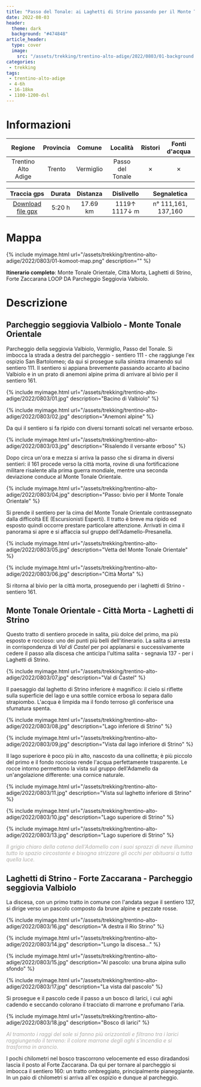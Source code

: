 ```yaml
---
title: "Passo del Tonale: ai Laghetti di Strino passando per il Monte Tonale Orientale"
date: 2022-08-03
header:
  theme: dark
  background: "#474848"
article_header:
  type: cover
  image:
    src: "/assets/trekking/trentino-alto-adige/2022/0803/01-background.jpg"
categories:
 - trekking
tags:
 - trentino-alto-adige
 - 4-6h
 - 16-18km
 - 1100-1200-dsl
---
```


# Informazioni

|       Regione       | Provincia |   Comune     |     Località     | Ristori | Fonti d'acqua |
|:-------------------:|:---------:|:------------:|:----------------:|:-------:|:-------------:|
| Trentino Alto Adige |   Trento  | Vermiglio    | Passo del Tonale |    ✗   |     ✗   |

|     Traccia gps     |  Durata |  Distanza | Dislivello  | Segnaletica |
|:-------------------:| :------:| :--------:|:----------: | :---------: |
| [Download file gpx](/assets/trekking/trentino-alto-adige/2022/0803/traccia-gps.gpx) |  5:20 h |  17.69 km | 1119↑ 1117↓ m | n° 111,161, 137,160 |

# Mappa

{% include myimage.html url="/assets/trekking/trentino-alto-adige/2022/0803/01-komoot-map.png" description="" %}

**Itinerario completo**: Monte Tonale Orientale, Città Morta, Laghetti di Strino, Forte Zaccarana LOOP DA Parcheggio Seggiovia Valbiolo.

# Descrizione

## Parcheggio seggiovia Valbiolo - Monte Tonale Orientale

Parcheggio della seggiovia Valbiolo, Vermiglio, Passo del Tonale.
Si imbocca la strada a destra del parcheggio - sentiero 111 - che raggiunge l'ex ospizio San Bartolomeo; da qui si prosegue sulla sinistra rimanendo sul sentiero 111.
Il sentiero si appiana brevemente passando accanto al bacino Valbiolo e in un prato di anemoni alpine prima di arrivare al bivio per il sentiero 161. 

{% include myimage.html url="/assets/trekking/trentino-alto-adige/2022/0803/01.jpg" description="Bacino di Valbiolo" %}

{% include myimage.html url="/assets/trekking/trentino-alto-adige/2022/0803/02.jpg" description="Anemoni alpine" %}

Da qui il sentiero si fa ripido con diversi tornanti solcati nel versante erboso. 

{% include myimage.html url="/assets/trekking/trentino-alto-adige/2022/0803/03.jpg" description="Risalendo il versante erboso" %}

Dopo circa un'ora e mezza si arriva la passo che si dirama in diversi sentieri: il 161 procede verso la città morta, rovine di una fortificazione militare risalente alla prima guerra mondiale, mentre una seconda deviazione conduce al Monte Tonale Orientale.

{% include myimage.html url="/assets/trekking/trentino-alto-adige/2022/0803/04.jpg" description="Passo: bivio per il Monte Tonale Orientale" %}

Si prende il sentiero per la cima del Monte Tonale Orientale contrassegnato dalla difficoltà EE (Escursionisti Esperti). Il tratto è breve ma ripido ed esposto quindi occorre prestare particolare attenzione. Arrivati in cima il panorama si apre e si affaccia sul gruppo dell'Adamello-Presanella. 

{% include myimage.html url="/assets/trekking/trentino-alto-adige/2022/0803/05.jpg" description="Vetta del Monte Tonale Orientale" %}

{% include myimage.html url="/assets/trekking/trentino-alto-adige/2022/0803/06.jpg" description="Città Morta" %}

Si ritorna al bivio per la città morta, proseguendo per i laghetti di Strino - sentiero 161.

## Monte Tonale Orientale - Città Morta - Laghetti di Strino

Questo tratto di sentiero procede in salita, più dolce del primo, ma più esposto e roccioso: uno dei punti più belli dell'itinerario. La salita si arresta in corrispondenza di *Val di Castel* per poi appianarsi e successivamente cedere il passo alla discesa che anticipa l'ultima salita - segnavia 137 - per i Laghetti di Strino.

{% include myimage.html url="/assets/trekking/trentino-alto-adige/2022/0803/07.jpg" description="Val di Castel" %}

Il paesaggio dal laghetto di Strino inferiore è magnifico: il cielo si riflette sulla superficie del lago e una sottile cornice erbosa lo separa dallo strapiombo.
L'acqua è limpida ma il fondo terroso gli conferisce una sfumatura spenta.

{% include myimage.html url="/assets/trekking/trentino-alto-adige/2022/0803/08.jpg" description="Lago inferiore di Strino" %}

{% include myimage.html url="/assets/trekking/trentino-alto-adige/2022/0803/09.jpg" description="Vista dal lago inferiore di Strino" %}

Il lago superiore è poco più in alto, nascosto da una collinetta; è più piccolo del primo e il fondo roccioso rende l'acqua perfettamente trasparente. Le rocce intorno permettono la vista sul gruppo dell'Adamello da un'angolazione differente: una cornice naturale.

{% include myimage.html url="/assets/trekking/trentino-alto-adige/2022/0803/11.jpg" description="Vista sul laghetto inferiore di Strino" %}

{% include myimage.html url="/assets/trekking/trentino-alto-adige/2022/0803/10.jpg" description="Lago superiore di Strino" %}

{% include myimage.html url="/assets/trekking/trentino-alto-adige/2022/0803/13.jpg" description="Lago superiore di Strino" %}

<div >
<font color="afada9">
<em>
  Il grigio chiaro della catena dell'Adamello con i suoi sprazzi di neve illumina tutto lo spazio circostante e bisogna strizzare gli occhi per abituarsi a tutta quella luce.
</em>
</font>
</div>

## Laghetti di Strino - Forte Zaccarana - Parcheggio seggiovia Valbiolo

La discesa, con un primo tratto in comune con l'andata segue il sentiero 137, si dirige verso un pascolo composto da brune alpine e pezzate rosse.

{% include myimage.html url="/assets/trekking/trentino-alto-adige/2022/0803/16.jpg" description="A destra il Rio Strino" %}

{% include myimage.html url="/assets/trekking/trentino-alto-adige/2022/0803/14.jpg" description="Lungo la discesa..." %}

{% include myimage.html url="/assets/trekking/trentino-alto-adige/2022/0803/15.jpg" description="Al pascolo: una bruna alpina sullo sfondo" %}

{% include myimage.html url="/assets/trekking/trentino-alto-adige/2022/0803/17.jpg" description="La vista dal pascolo" %}

<!-- <div >
!-- <font color="afada9">
!-- <em>
!--   Il suono dei campanacci è una perfetta armonia con gli altri suoni della natura, anche se di naturale non ha niente.
!-- </em>
!-- </font>
!-- </div> -->

Si prosegue e il pascolo cede il passo a un bosco di larici, i cui aghi cadendo e seccando colorano il tracciato di marrone e profumano l'aria.

{% include myimage.html url="/assets/trekking/trentino-alto-adige/2022/0803/18.jpg" description="Bosco di larici" %}

<div >
<font color="afada9">
<em>
  Al tramonto i raggi del sole si fanno più orizzontali e filtrano tra i larici raggiungendo il terreno: il colore marrone degli aghi s'incendia e si trasforma in arancio.
</em>
</font>
</div>

I pochi chilometri nel bosco trascorrono velocemente ed esso diradandosi lascia il posto al Forte Zaccarana. Da qui per tornare al parcheggio si imbocca il sentiero 160: un tratto ombreggiato, principalmente pianeggiante. In un paio di chilometri si arriva all'ex ospizio e dunque al parcheggio.
